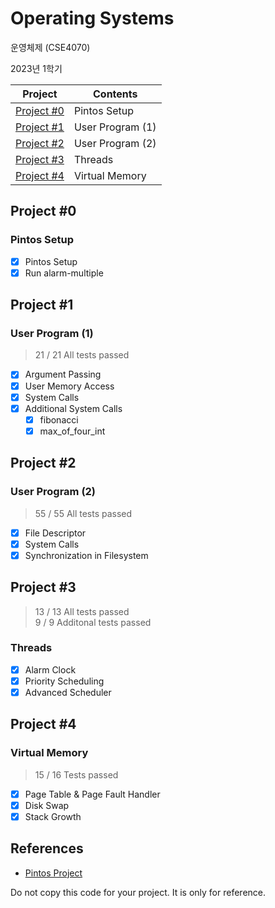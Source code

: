 # Operating Systems

운영체제 (CSE4070)

2023년 1학기

| Project               | Contents         |
| --------------------- | ---------------- |
| [Project #0](/Proj_0) | Pintos Setup     |
| [Project #1](/Proj_1) | User Program (1) |
| [Project #2](/Proj_2) | User Program (2) |
| [Project #3](/Proj_3) | Threads          |
| [Project #4](/Proj_4) | Virtual Memory   |

## Project #0

### Pintos Setup

- [x] Pintos Setup
- [x] Run alarm-multiple

## Project #1

### User Program (1)

> 21 / 21 All tests passed

- [x] Argument Passing
- [x] User Memory Access
- [x] System Calls
- [x] Additional System Calls
  - [x] fibonacci
  - [x] max_of_four_int

## Project #2

### User Program (2)

> 55 / 55 All tests passed

- [x] File Descriptor
- [x] System Calls
- [x] Synchronization in Filesystem

## Project #3

> 13 / 13 All tests passed  
> 9 / 9 Additonal tests passed

### Threads

- [x] Alarm Clock
- [x] Priority Scheduling
- [x] Advanced Scheduler

## Project #4

### Virtual Memory

> 15 / 16 Tests passed

- [x] Page Table & Page Fault Handler
- [x] Disk Swap
- [x] Stack Growth

## References

- [Pintos Project](https://web.stanford.edu/class/cs140/projects/pintos/pintos.html)

Do not copy this code for your project. It is only for reference.

